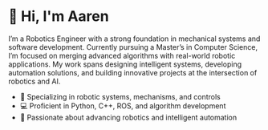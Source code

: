 # 👋 Hi, I'm Aaren

I’m a Robotics Engineer with a strong foundation in mechanical systems and software development. Currently pursuing a Master’s in Computer Science, I’m focused on merging advanced algorithms with real-world robotic applications. My work spans designing intelligent systems, developing automation solutions, and building innovative projects at the intersection of robotics and AI.

- 🔧 Specializing in robotic systems, mechanisms, and controls
- 💻 Proficient in Python, C++, ROS, and algorithm development
- 🚀 Passionate about advancing robotics and intelligent automation

